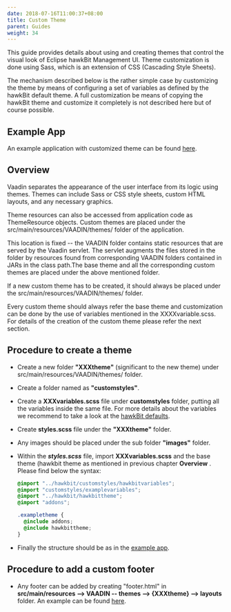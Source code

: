 ```yaml
---
date: 2018-07-16T11:00:37+08:00
title: Custom Theme
parent: Guides
weight: 34
---
```


This guide provides details about using and creating themes that control the visual look of Eclipse hawkBit Management UI. Theme customization is done using Sass, which is an extension of CSS (Cascading Style Sheets).
<!--more-->

The mechanism described below is the rather simple case by customizing the theme by means of configuring a set of variables as defined by the hawkBit default theme. A full customization be means of copying the hawkBit theme and customize it completely is not described here but of course possible.

## Example App

An example application with customized theme can be found [here](https://github.com/eclipse/hawkbit-examples/tree/master/hawkbit-custom-theme-example).

## Overview
Vaadin separates the appearance of the user interface from its logic using themes. Themes can include Sass or CSS style sheets, custom HTML layouts, and any necessary graphics.

Theme resources can also be accessed from application code as ThemeResource objects. Custom themes are placed under the src/main/resources/VAADIN/themes/ folder of the application.

This location is fixed -- the VAADIN folder contains static resources that are served by the Vaadin servlet. The servlet augments the files stored in the folder by resources found from corresponding VAADIN folders contained in JARs in the class path.The base theme and all the corresponding custom themes are placed under the above mentioned folder.

If a new custom theme has to be created, it should always be placed under the src/main/resources/VAADIN/themes/ folder.

Every custom theme should always refer the base theme and customization can be done by the use of variables mentioned in the XXXXvariable.scss. For details of the creation of the custom theme please refer the next section.

## Procedure to create a theme
- Create a new folder **"XXXtheme"** (significant to the new theme) under src/main/resources/VAADIN/themes/ folder.
- Create a folder named as **"customstyles"**.
- Create a **XXXvariables.scss** file under **customstyles** folder, putting all the variables inside the same file. For more details about the variables we recommend to take a look at the [hawkBit defaults](https://github.com/eclipse/hawkbit/blob/master/hawkbit-ui/src/main/resources/VAADIN/themes/hawkbit/customstyles/hawkbitvariables.scss).
- Create **styles.scss** file under the **"XXXtheme"** folder.
- Any images should be placed under the sub folder **"images"** folder.
- Within the **_styles.scss_** file, import **XXXvariables.scss** and the base theme (hawkbit theme as mentioned in previous chapter **Overview** . Please find below the syntax:

  ```css
  @import "../hawkbit/customstyles/hawkbitvariables";
  @import "customstyles/examplevariables";
  @import "../hawkbit/hawkbittheme";
  @import "addons";

  .exampletheme {
    @include addons;
    @include hawkbittheme;
  }
  ```

- Finally the structure should be as in the [example app](https://github.com/eclipse/hawkbit-examples/tree/master/hawkbit-custom-theme-example/src/main/resources/VAADIN).

## Procedure to add a custom footer
- Any footer can be added by creating  "footer.html" in **src/main/resources --> VAADIN -- themes --> {XXXtheme} --> layouts** folder. An example can be found [here](https://github.com/eclipse/hawkbit/blob/master/hawkbit-ui/src/main/resources/VAADIN/themes/hawkbit/layouts/footer.html).